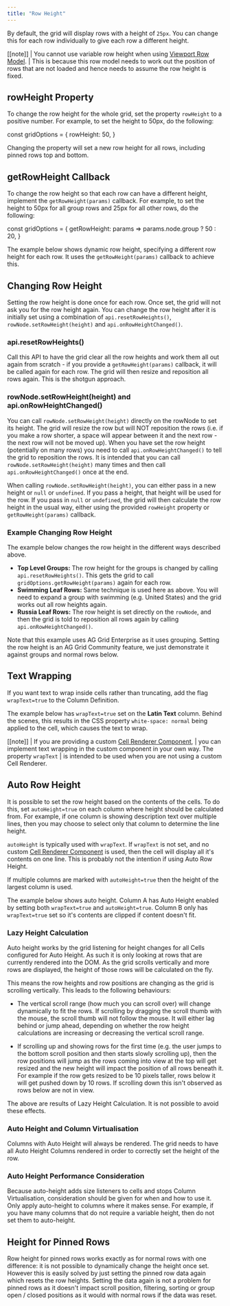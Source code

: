 ```yaml
---
title: "Row Height"
---
```


By default, the grid will display rows with a height of `25px`. You can change this for each row
individually to give each row a different height.

[[note]]
| You cannot use variable row height when using [Viewport Row Model](/viewport/).
| This is because this row model needs to work out the position of rows that are not loaded and hence needs to assume the row height is fixed.

## rowHeight Property

To change the row height for the whole grid, set the property `rowHeight` to a positive number.
For example, to set the height to 50px, do the following:

<snippet>
const gridOptions = {
    rowHeight: 50,
}
</snippet>

Changing the property will set a new row height for all rows, including pinned rows top and bottom.

## getRowHeight Callback

<api-documentation source='grid-options/properties.json' section='styling' names='["getRowHeight"]' ></api-documentation>

To change the row height so that each row can have a different height,
implement the `getRowHeight(params)` callback. For example, to set the height
to 50px for all group rows and 25px for all other rows, do the following:

<snippet>
const gridOptions = {
    getRowHeight: params => params.node.group ? 50 : 20,
}
</snippet>

The example below shows dynamic row height, specifying a different row height for each row. It uses the `getRowHeight(params)` callback to achieve this.

<grid-example title='Row Height Simple' name='row-height-simple' type='generated'></grid-example>


## Changing Row Height

Setting the row height is done once for each row. Once set, the grid will not ask you
for the row height again. You can change the row height after it is initially set
using a combination of `api.resetRowHeights()`, `rowNode.setRowHeight(height)` and
`api.onRowHeightChanged()`.

### api.resetRowHeights()

Call this API to have the grid clear all the row
heights and work them all out again from scratch - if you provide a `getRowHeight(params)`
callback, it will be called again for each row. The grid will then resize and
reposition all rows again. This is the shotgun approach.

<api-documentation source='grid-api/api.json' section='rendering' names='["resetRowHeights"]' ></api-documentation>

### rowNode.setRowHeight(height) and api.onRowHeightChanged()

You can call `rowNode.setRowHeight(height)` directly
on the rowNode to set its height. The grid will resize the row but will NOT
reposition the rows (i.e. if you make a row shorter, a space will appear between
it and the next row - the next row will not be moved up). When you have set the
row height (potentially on many rows) you need to call `api.onRowHeightChanged()`
to tell the grid to reposition the rows. It is intended that you can call
`rowNode.setRowHeight(height)` many times and then call `api.onRowHeightChanged()`
once at the end.

When calling `rowNode.setRowHeight(height)`, you can either pass in a new height
or `null` or `undefined`. If you pass a height, that height will be used for the row.
If you pass in `null` or `undefined`, the grid will then calculate the row height in the
usual way, either using the provided `rowHeight` property or `getRowHeight(params)`
callback.

<api-documentation source='row-object/resources/methods.json' section='rowNodeMethods' names='["setRowHeight"]' config='{"overrideBottomMargin":"0rem"}' ></api-documentation>
<api-documentation source='grid-api/api.json' section='rendering' names='["onRowHeightChanged"]' ></api-documentation>


### Example Changing Row Height

The example below changes the row height in the different ways described above.

- **Top Level Groups:** The row height for the groups is changed by calling `api.resetRowHeights()`. This gets the grid to call `gridOptions.getRowHeight(params)` again for each row.
- **Swimming Leaf Rows:** Same technique is used here as above. You will need to expand a group with swimming (e.g. United States) and the grid works out all row heights again.
- **Russia Leaf Rows:** The row height is set directly on the `rowNode`, and then the grid is told to reposition all rows again by calling `api.onRowHeightChanged()`.

Note that this example uses AG Grid Enterprise as it uses grouping. Setting the row
height is an AG Grid Community feature, we just demonstrate it against groups and normal
rows below.

<grid-example title='Changing Row Height' name='row-height-change' type='generated' options=' { "enterprise": true, "exampleHeight": 590, "modules": ["clientside", "rowgrouping", "menu", "columnpanel"] }'></grid-example>


## Text Wrapping

If you want text to wrap inside cells rather than truncating, add the flag `wrapText=true` to the Column Definition.

The example below has `wrapText=true` set on the **Latin Text** column.
Behind the scenes, this results in the CSS property `white-space: normal`
being applied to the cell, which causes the text to wrap.

<grid-example title='Row Height Complex' name='row-height-complex' type='generated'></grid-example>

[[note]]
| If you are providing a custom [Cell Renderer Component](/component-cell-renderer/),
| you can implement text wrapping in the custom component in your own way. The property `wrapText`
| is intended to be used when you are not using a custom Cell Renderer.

## Auto Row Height

It is possible to set the row height based on the contents of the cells.
To do this, set `autoHeight=true` on each column where
height should be calculated from. For example, if one column is showing
description text over multiple lines, then you may choose to select only
that column to determine the line height.

`autoHeight` is typically used with `wrapText`.
If `wrapText` is not set, and no custom
[Cell Renderer Component](/component-cell-renderer/)
is used, then the cell will display all it's contents on one line. This is probably not
the intention if using Auto Row Height.

If multiple columns are marked with `autoHeight=true` then the
height of the largest column is used.

The example below shows auto height. Column A has Auto Height enabled by setting both `wrapText=true` and `autoHeight=true`. Column B only has `wrapText=true` set so it's contents are clipped if content doesn't fit.

<!-- this example uses a timeout to set data - the runner doesn't currently support this sort of thing -->
<grid-example title='Auto Row Height' name='auto-row-height' type='generated' options=' { "enterprise": true, "modules": ["clientside", "rowgrouping", "menu", "columnpanel"] }'></grid-example>

### Lazy Height Calculation

Auto height works by the grid listening for height changes for all Cells configured
for Auto Height.
As such it is only looking at rows that are currently rendered into the DOM.
As the grid scrolls vertically and more rows are displayed, the height of those rows will be
calculated on the fly.

This means the row heights and row positions are changing as the grid is scrolling vertically. This leads to the following behaviours:

- The vertical scroll range (how much you can scroll over) will change dynamically to fit the rows. If scrolling by dragging the scroll thumb with the mouse, the scroll thumb will not follow the mouse. It will either lag behind or jump ahead, depending on whether the row height calculations are increasing or decreasing the vertical scroll range.

-  If scrolling up and showing rows for the first time (e.g. the user jumps to the bottom scroll position and then starts slowly scrolling up), then the row positions will jump as the rows coming into view at the top will get resized and the new height will impact the position of all rows beneath it. For example if the row gets resized to be 10 pixels taller, rows below it will get pushed down by 10 rows. If scrolling down this isn't observed as rows below are not in view.

The above are results of Lazy Height Calculation. It is not possible to avoid these effects.

### Auto Height and Column Virtualisation

Columns with Auto Height will always be rendered. The grid needs to have all Auto Height Columns rendered in order to correctly set the height of the row.

### Auto Height Performance Consideration

Because auto-height adds size listeners to cells and stops Column Virtualisation, consideration should be given for when and how to use it. Only apply auto-height to columns where it makes sense. For example, if you have many columns that do not require a variable height, then do not set them to auto-height.


## Height for Pinned Rows

Row height for pinned rows works exactly as for normal rows with one difference: it
is not possible to dynamically change the height once set. However this is easily solved
by just setting the pinned row data again which resets the row heights. Setting the
data again is not a problem for pinned rows as it doesn't impact scroll position, filtering,
sorting or group open / closed positions as it would with normal rows if the data was reset.